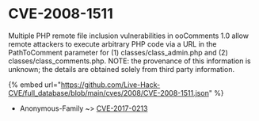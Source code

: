 # CVE-2008-1511

Multiple PHP remote file inclusion vulnerabilities in ooComments 1.0 allow remote attackers to execute arbitrary PHP code via a URL in the PathToComment parameter for (1) classes/class_admin.php and (2) classes/class_comments.php.  NOTE: the provenance of this information is unknown; the details are obtained solely from third party information.

{% embed url="https://github.com/Live-Hack-CVE/full_database/blob/main/cves/2008/CVE-2008-1511.json" %}


* Anonymous-Family ~> [CVE-2017-0213](https://www.alice-snow.ru/2008/database/cve-2008-1511/cve-2017-0213-anonymous-family)
